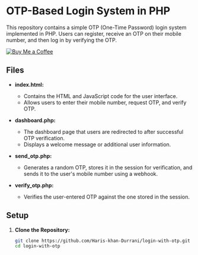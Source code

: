 # OTP-Based Login System in PHP

This repository contains a simple OTP (One-Time Password) login system implemented in PHP. Users can register, receive an OTP on their mobile number, and then log in by verifying the OTP.


[![Buy Me a Coffee](https://img.shields.io/badge/Donate-Buy%20Me%20a%20Coffee-orange.svg)](https://www.buymeacoffee.com/hariskha)

## Files

- **index.html:**
  - Contains the HTML and JavaScript code for the user interface.
  - Allows users to enter their mobile number, request OTP, and verify OTP.

- **dashboard.php:**
  - The dashboard page that users are redirected to after successful OTP verification.
  - Displays a welcome message or additional user information.

- **send_otp.php:**
  - Generates a random OTP, stores it in the session for verification, and sends it to the user's mobile number using a webhook.

- **verify_otp.php:**
  - Verifies the user-entered OTP against the one stored in the session.

## Setup

1. **Clone the Repository:**
   ```bash
   git clone https://github.com/Haris-khan-Durrani/login-with-otp.git
   cd login-with-otp
